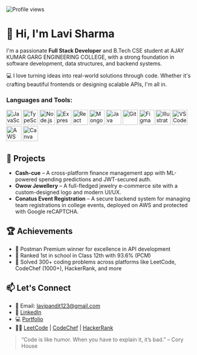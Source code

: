 ![Profile views](https://komarev.com/ghpvc/?username=dev-Lavi&label=Profile%20views&color=0e75b6&style=flat)

# 👋 Hi, I'm Lavi Sharma

I'm a passionate **Full Stack Developer** and B.Tech CSE student at AJAY KUMAR GARG ENGINEERING COLLEGE, with a strong foundation in software development, data structures, and backend systems.

💻 I love turning ideas into real-world solutions through code. Whether it's crafting beautiful frontends or designing scalable APIs, I'm all in.

<h3>Languages and Tools:</h3> 

<p align="left">
  <img src="https://cdn.jsdelivr.net/gh/devicons/devicon/icons/javascript/javascript-original.svg" alt="JavaScript" width="40" height="40"/>
  <img src="https://cdn.jsdelivr.net/gh/devicons/devicon/icons/typescript/typescript-original.svg" alt="TypeScript" width="40" height="40"/>
  <img src="https://cdn.jsdelivr.net/gh/devicons/devicon/icons/nodejs/nodejs-original.svg" alt="Node.js" width="40" height="40"/>
  <img src="https://cdn.jsdelivr.net/gh/devicons/devicon/icons/express/express-original.svg" alt="Express" width="40" height="40"/>
  <img src="https://cdn.jsdelivr.net/gh/devicons/devicon/icons/react/react-original.svg" alt="React" width="40" height="40"/>
  <img src="https://cdn.jsdelivr.net/gh/devicons/devicon/icons/mongodb/mongodb-original.svg" alt="MongoDB" width="40" height="40"/>
  <img src="https://cdn.jsdelivr.net/gh/devicons/devicon/icons/java/java-original.svg" alt="Java" width="40" height="40"/>
  <img src="https://cdn.jsdelivr.net/gh/devicons/devicon/icons/git/git-original.svg" alt="Git" width="40" height="40"/>
  <img src="https://cdn.jsdelivr.net/gh/devicons/devicon/icons/figma/figma-original.svg" alt="Figma" width="40" height="40"/>
  <img src="https://cdn.jsdelivr.net/gh/devicons/devicon/icons/illustrator/illustrator-line.svg" alt="Illustrator" width="40" height="40"/>
  <img src="https://cdn.jsdelivr.net/gh/devicons/devicon/icons/vscode/vscode-original.svg" alt="VS Code" width="40" height="40"/>
  <img src="https://cdn.jsdelivr.net/gh/devicons/devicon/icons/amazonwebservices/amazonwebservices-original.svg" alt="AWS" width="40" height="40"/>
  <img src="https://upload.wikimedia.org/wikipedia/commons/0/08/Canva_logo_2021.svg" alt="Canva" width="40" height="40"/>
</p>




## 🚀 Projects
- **Cash-cue** – A cross-platform finance management app with ML-powered spending predictions and JWT-secured auth.
- **Owow Jewellery** – A full-fledged jewelry e-commerce site with a custom-designed logo and modern UI/UX.
- **Conatus Event Registration** – A secure backend system for managing team registrations in college events, deployed on AWS and protected with Google reCAPTCHA.

## 🏆 Achievements
- 🏅 Postman Premium winner for excellence in API development
- 🥇 Ranked 1st in school in Class 12th with 93.6% (PCM)
- 🧠 Solved 300+ coding problems across platforms like LeetCode, CodeChef (1000+), HackerRank, and more

## 📫 Let's Connect
- 📧 Email: [lavipandit123@gmail.com](mailto:lavipandit123@gmail.com)  
- 🔗 [LinkedIn](https://www.linkedin.com/in/lavi-sharma-332a6a327/)  
- 💻 [Portfolio]()  
- 👨‍💻 [LeetCode](https://leetcode.com/u/Lavi10/) | [CodeChef](https://www.codechef.com/users/lavi_dev) | [HackerRank](https://www.hackerrank.com/profile/lavipandit123)

> “Code is like humor. When you have to explain it, it’s bad.” – Cory House
